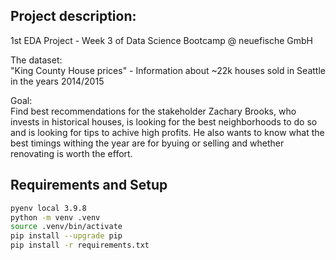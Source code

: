 ## Project description:
1st EDA Project - Week 3 of Data Science Bootcamp @ neuefische GmbH

The dataset:  
"King County House prices" - Information about ~22k houses sold in Seattle in the years 2014/2015

Goal:  
Find best recommendations for the stakeholder Zachary Brooks, who invests in historical houses, is looking for the best neighborhoods to do so and is looking for tips to achive high profits. He also wants to know what the best timings withing the year are for byuing or selling and whether renovating is worth the effort.


## Requirements and Setup

```bash
pyenv local 3.9.8
python -m venv .venv
source .venv/bin/activate
pip install --upgrade pip
pip install -r requirements.txt
```
